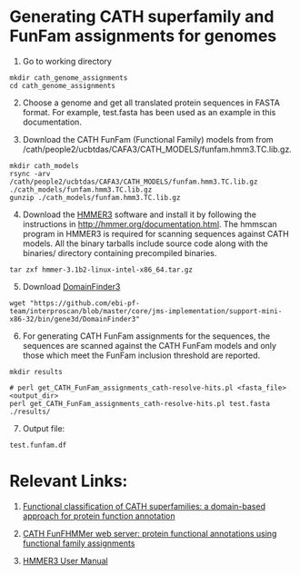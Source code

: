 Generating CATH superfamily and FunFam assignments for genomes
======

1. Go to working directory

~~~~~
mkdir cath_genome_assignments
cd cath_genome_assignments
~~~~~

2. Choose a genome and get all translated protein sequences in FASTA format. 
For example, test.fasta has been used as an example in this documentation.

3. Download the CATH FunFam (Functional Family) models from from /cath/people2/ucbtdas/CAFA3/CATH_MODELS/funfam.hmm3.TC.lib.gz.

~~~~~
mkdir cath_models
rsync -arv /cath/people2/ucbtdas/CAFA3/CATH_MODELS/funfam.hmm3.TC.lib.gz ./cath_models/funfam.hmm3.TC.lib.gz
gunzip ./cath_models/funfam.hmm3.TC.lib.gz
~~~~~

4. Download the [HMMER3](http://hmmer.org/) software and install it by following the instructions in http://hmmer.org/documentation.html. The hmmscan program in HMMER3 is required for scanning sequences against CATH models. All the binary tarballs include source code along with the binaries/ directory containing precompiled binaries. 

~~~~~
tar zxf hmmer-3.1b2-linux-intel-x86_64.tar.gz
~~~~~

5. Download [DomainFinder3](https://github.com/ebi-pf-team/interproscan/blob/master/core/jms-implementation/support-mini-x86-32/bin/gene3d/DomainFinder3)

~~~~~
wget "https://github.com/ebi-pf-team/interproscan/blob/master/core/jms-implementation/support-mini-x86-32/bin/gene3d/DomainFinder3"
~~~~~

6. For generating CATH FunFam assignments for the sequences, the sequences are scanned against the CATH FunFam models and only those which meet the FunFam inclusion threshold are reported.

~~~~~
mkdir results

# perl get_CATH_FunFam_assignments_cath-resolve-hits.pl <fasta_file> <output_dir>
perl get_CATH_FunFam_assignments_cath-resolve-hits.pl test.fasta ./results/
~~~~~

7. Output file:

~~~~~
test.funfam.df
~~~~~

# Relevant Links:

1. [Functional classification of CATH superfamilies: a domain-based approach for protein function annotation](https://doi.org/10.1093/bioinformatics/btv398)

2. [CATH FunFHMMer web server: protein functional annotations using functional family assignments](https://doi.org/10.1093/nar/gkv488)

3. [HMMER3 User Manual](ftp://ftp.hgc.jp/pub/mirror/wustl/hmmer3/3.1b1/Userguide.pdf)